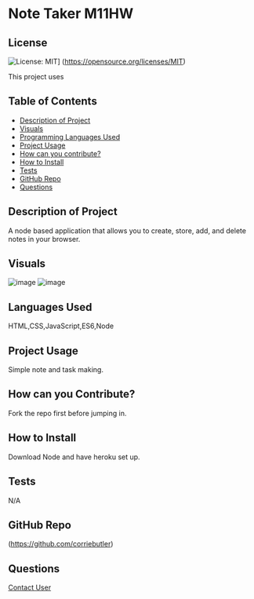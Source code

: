 # Note Taker M11HW
    

  ## License
  ![License: MIT](https://img.shields.io/badge/License-MIT-yellow.svg)]
  (https://opensource.org/licenses/MIT)

  This project uses 
  ## Table of Contents
  - [Description of Project](#projectDescription)
  - [Visuals](#projectVisuals)
  - [Programming Languages Used](#projectScripts)
  - [Project Usage](#projectUsage)
  - [How can you contribute?](#projectContribution)
  - [How to Install](#projectInstallation)
  - [Tests](#projectTests)
  - [GitHub Repo](#githubUser)
  - [Questions](#projectQuestions)

  ## Description of Project
  A node based application that allows you to create, store, add, and delete notes in your browser.


  ## Visuals
  ![image](https://user-images.githubusercontent.com/84928781/144689110-ab3d85b6-fb95-46b4-9b5f-a0234d3c424d.png)
  ![image](https://user-images.githubusercontent.com/84928781/144689143-c5526914-4da8-4bb7-ba2a-b4f16f83fdd5.png)



  ## Languages Used
  HTML,CSS,JavaScript,ES6,Node

  ## Project Usage
  Simple note and task making.

  ## How can you Contribute?
  Fork the repo first before jumping in.

  ## How to Install
  Download Node and have heroku set up. 

  ## Tests
  N/A

  ## GitHub Repo
  (https://github.com/corriebutler)

  ## Questions
  [Contact User](mailto:corriebutler12@gmail.com)
